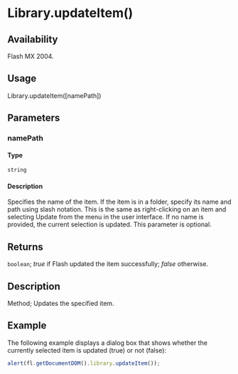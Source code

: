 # Library.updateItem()

## Availability

Flash MX 2004.

## Usage

Library.updateItem([namePath])

## Parameters

### **namePath**

#### Type

```typescript
string
```

#### Description

Specifies the name of the item. If the item is in a folder, specify its name and path using slash notation. This is the same as right-clicking on an item and selecting Update from the menu in the user interface. If no name is provided, the current selection is updated. This parameter is optional.

## Returns

`boolean`; *true* if Flash updated the item successfully; *false* otherwise.

## Description

Method; Updates the specified item.

## Example

The following example displays a dialog box that shows whether the currently selected item is updated (true) or not (false):

```javascript
alert(fl.getDocumentDOM().library.updateItem());
```
